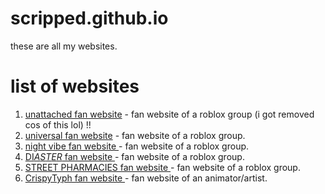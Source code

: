 # scripped.github.io

these are all my websites.

# list of websites
1. <a href="https://scripped.github.io/unattached/">unattached fan website</a> - fan website of a roblox group (i got removed cos of this lol) !!
2. <a href="https://scripped.github.io/universal/">universal fan website</a> - fan website of a roblox group.
3. <a href="https://scripped.github.io/nightvibe/">night vibe fan website </a> - fan website of a roblox group.
4. <a href="https://scripped.github.io/disasters/">DI$ASTER$ fan website </a> - fan website of a roblox group.
5. <a href="https://scripped.github.io/streetpharmacies/">STREET PHARMACIES fan website </a> - fan website of a roblox group.
6. <a href="https://scripped.github.io/typh/">CrispyTyph fan website </a> - fan website of an animator/artist.
